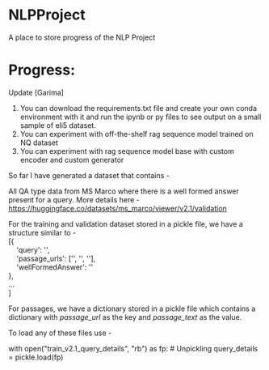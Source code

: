 # NLPProject
A place to store progress of the NLP Project


# Progress:
Update [Garima] 
1. You can download the requirements.txt file and create your own conda environment with it and run the ipynb or py files to see output on a small sample of eli5 dataset.
2. You can experiment with off-the-shelf rag sequence model trained on NQ dataset
3. You can experiment with rag sequence model base with custom encoder and custom generator

So far I have generated a dataset that contains -

All QA type data from MS Marco where there is a well formed answer present for a query. More details here - https://huggingface.co/datasets/ms_marco/viewer/v2.1/validation

For the training and validation dataset stored in a pickle file, we have a structure similar to - <br/>
[{ <br/>
  &nbsp;&nbsp;&nbsp;&nbsp;'query': '', <br/>
  &nbsp;&nbsp;&nbsp;&nbsp;'passage_urls': ['', '', ''], <br/>
  &nbsp;&nbsp;&nbsp;&nbsp;'wellFormedAnswer': '' <br/>
},<br/>
...<br/>
]<br/>

For passages, we have a dictionary stored in a pickle file which contains a dictionary with _passage_url_ as the key and _passage_text_ as the value.

To load any of these files use - <br/>

with open("train_v2.1_query_details", "rb") as fp:   # Unpickling
 	query_details = pickle.load(fp)

